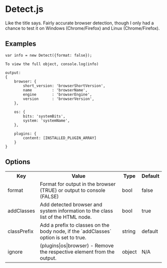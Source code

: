 # Detect.js

Like the title says.  Fairly accurate browser detection, though I only had a chance to test it on Windows (Chrome/Firefox) and Linux (Chrome/Firefox).

## Examples

```
var info = new Detect({format: false});

To view the full object, console.log(info)

output: 
{
	browser: {
		short_version: 'browserShortVersion',
		name         : 'browserName',
		engine       : 'browserEngine', 
		version      : 'browserVersion',
	},
	
	os: {
		bits: 'systemBits',
		system: 'systemName',
	},

	plugins: {
		content: [INSTALLED_PLUGIN_ARRAY]
	}
}
```

## Options

<table>
	<tr>
		<th>Key</th>
		<th>Value</th>
		<th>Type</th>
		<th>Default</th>
	</tr>
	<tr>
		<td>format</td>
		<td>Format for output in the browser (TRUE) or output to console (FALSE)</td>
		<td>bool</td>
		<td>false</td>
	</tr>
	<tr>
		<td>addClasses</td>
		<td>Add detected browser and system information to the class list of the HTML node.</td>
		<td>bool</td>
		<td>true</td>
	</tr>
	<tr>
		<td>classPrefix</td>
		<td>Add a prefix to classes on the body node, if the `addClasses` option is set to true.</td>
		<td>string</td>
		<td>default</td>
	</tr>
	<tr>
		<td>ignore</td>
		<td>(plugins|os|browser) - Remove the respective element from the output.</td>
		<td>object</td>
		<td>N/A</td>
	</tr>
</table>
